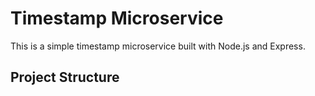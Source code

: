 # Timestamp Microservice

This is a simple timestamp microservice built with Node.js and Express.

## Project Structure

